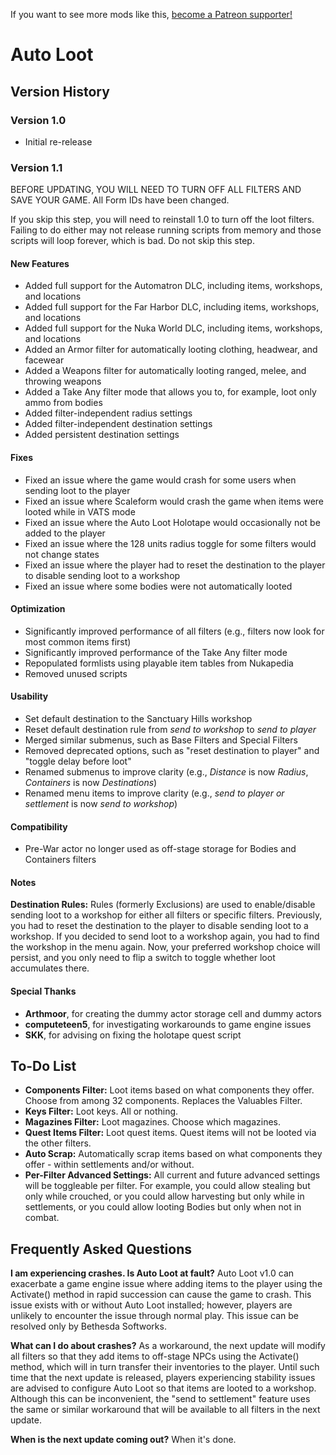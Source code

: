 <!-- TITLE: Auto Loot -->

If you want to see more mods like this, [become a Patreon supporter!](https://www.patreon.com/fireundubh) 

# Auto Loot
## Version History

### Version 1.0

- Initial re-release

### Version 1.1

BEFORE UPDATING, YOU WILL NEED TO TURN OFF ALL FILTERS AND SAVE YOUR GAME. All Form IDs have been changed.

If you skip this step, you will need to reinstall 1.0 to turn off the loot filters. Failing to do either may not release running scripts from memory and those scripts will loop forever, which is bad. Do not skip this step.

#### New Features

* Added full support for the Automatron DLC, including items, workshops, and locations
* Added full support for the Far Harbor DLC, including items, workshops, and locations
* Added full support for the Nuka World DLC, including items, workshops, and locations
* Added an Armor filter for automatically looting clothing, headwear, and facewear
* Added a Weapons filter for automatically looting ranged, melee, and throwing weapons
* Added a Take Any filter mode that allows you to, for example, loot only ammo from bodies
* Added filter-independent radius settings
* Added filter-independent destination settings
* Added persistent destination settings

#### Fixes

* Fixed an issue where the game would crash for some users when sending loot to the player
* Fixed an issue where Scaleform would crash the game when items were looted while in VATS mode
* Fixed an issue where the Auto Loot Holotape would occasionally not be added to the player
* Fixed an issue where the 128 units radius toggle for some filters would not change states
* Fixed an issue where the player had to reset the destination to the player to disable sending loot to a workshop
* Fixed an issue where some bodies were not automatically looted

#### Optimization

* Significantly improved performance of all filters (e.g., filters now look for most common items first)
* Significantly improved performance of the Take Any filter mode
* Repopulated formlists using playable item tables from Nukapedia
* Removed unused scripts

#### Usability

* Set default destination to the Sanctuary Hills workshop
* Reset default destination rule from _send to workshop_ to _send to player_
* Merged similar submenus, such as Base Filters and Special Filters
* Removed deprecated options, such as "reset destination to player" and "toggle delay before loot"
* Renamed submenus to improve clarity (e.g., _Distance_ is now _Radius_, _Containers_ is now _Destinations_)
* Renamed menu items to improve clarity (e.g., _send to player or settlement_ is now _send to workshop_)

#### Compatibility

* Pre-War actor no longer used as off-stage storage for Bodies and Containers filters

#### Notes

**Destination Rules:** Rules (formerly Exclusions) are used to enable/disable sending loot to a workshop for either all filters or specific filters. Previously, you had to reset the destination to the player to disable sending loot to a workshop. If you decided to send loot to a workshop again, you had to find the workshop in the menu again. Now, your preferred workshop choice will persist, and you only need to flip a switch to toggle whether loot accumulates there.

#### Special Thanks

- **Arthmoor**, for creating the dummy actor storage cell and dummy actors
- **computeteen5**, for investigating workarounds to game engine issues
- **SKK**, for advising on fixing the holotape quest script

## To-Do List

- **Components Filter:** Loot items based on what components they offer. Choose from among 32 components. Replaces the Valuables Filter.
- **Keys Filter:** Loot keys. All or nothing.
- **Magazines Filter:** Loot magazines. Choose which magazines.
- **Quest Items Filter:** Loot quest items. Quest items will not be looted via the other filters.
- **Auto Scrap:** Automatically scrap items based on what components they offer - within settlements and/or without.
- **Per-Filter Advanced Settings:** All current and future advanced settings will be toggleable per filter. For example, you could allow stealing but only while crouched, or you could allow harvesting but only while in settlements, or you could allow looting Bodies but only when not in combat.

## Frequently Asked Questions

**I am experiencing crashes. Is Auto Loot at fault?**
Auto Loot v1.0 can exacerbate a game engine issue where adding items to the player using the Activate() method in rapid succession can cause the game to crash. This issue exists with or without Auto Loot installed; however, players are unlikely to encounter the issue through normal play. This issue can be resolved only by Bethesda Softworks. 

**What can I do about crashes?**
As a workaround, the next update will modify all filters so that they add items to off-stage NPCs using the Activate() method, which will in turn transfer their inventories to the player. Until such time that the next update is released, players experiencing stability issues are advised to configure Auto Loot so that items are looted to a workshop. Although this can be inconvenient, the "send to settlement" feature uses the same or similar workaround that will be available to all filters in the next update.

**When is the next update coming out?**
When it's done.